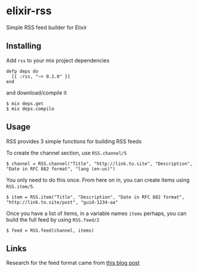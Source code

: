 elixir-rss
==========

Simple RSS feed builder for Elixir

## Installing

Add `rss` to your mix project dependencies

    defp deps do
      [{ :rss, "~> 0.1.0" }]
    end

and download/compile it

    $ mix deps.get
    $ mix deps.compile

## Usage

RSS provides 3 simple functions for building RSS feeds

To create the channel section, use `RSS.channel/5`

    $ channel = RSS.channel("Title", "http://link.to.site", "Description", "Date in RFC 882 format", "lang (en-us)")

You only need to do this once. From here on in, you can create items using `RSS.item/5`.

    $ item = RSS.item("Title", "Description", "Date in RFC 882 format", "http://link.to.site/post", "guid-1234-aa"

Once you have a list of items, in a variable names `items` perhaps, you can build the full feed by using `RSS.feed/2`

    $ feed = RSS.feed(channel, items)

## Links

Research for the feed format came from [this blog post](http://www.petefreitag.com/item/465.cfm)
